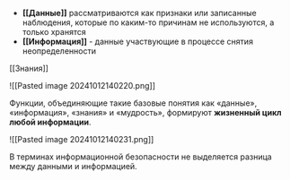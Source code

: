 - **[[Данные]]** рассматриваются как признаки или записанные наблюдения, которые по каким-то причинам не используются, а только хранятся
- **[[Информация]]** - данные участвующие в процессе снятия неопределенности

[[Знания]]

![[Pasted image 20241012140220.png]]

Функции, объединяющие такие базовые понятия как «данные», «информация», «знания» и «мудрость», формируют **жизненный цикл любой информации**.

![[Pasted image 20241012140231.png]]

В терминах информационной безопасности не выделяется разница между данными и информацией.

